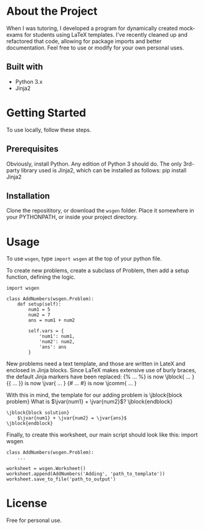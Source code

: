 # About the Project
When I was tutoring, I developed a program for dynamically created mock-exams for students using LaTeX templates. I've recently cleaned up and refactored that code, allowing for package imports and better documentation. Feel free to use or modify for your own personal uses.

## Built with
- Python 3.x
- Jinja2

# Getting Started
To use locally, follow these steps.

## Prerequisites
Obviously, install Python. Any edition of Python 3 should do.
The only 3rd-party library used is Jinja2, which can be installed as follows:
    pip install Jinja2

## Installation
Clone the reposititory, or download the `wsgen` folder. Place it somewhere in your PYTHONPATH, or inside your project directory.

# Usage
To use `wsgen`, type `import wsgen` at the top of your python file.

To create new problems, create a subclass of Problem, then add a setup function, defining the logic.

    import wsgen

    class AddNumbers(wsgen.Problem):
        def setup(self):
            num1 = 5
            num2 = 7
            ans = num1 + num2

            self.vars = {
                'num1': num1,
                'num2': num2,
                'ans': ans
            }

New problems need a text template, and those are written in LateX and enclosed in Jinja blocks. Since LaTeX makes extensive use of burly braces, the default Jinja markers have been replaced:
    {% ... %} is now \jblock{ ... }
    {{ ... }} is now \jvar{ ... }
    {# ... #} is now \jcomm{ ... }

With this in mind, the template for our adding problem is
    \jblock{block problem}
        What is $\jvar{num1} + \jvar{num2}$?
    \jblock{endblock}

    \jblock{block solution}
        $\jvar{num1} + \jvar{num2} = \jvar{ans}$
    \jblock{endblock}

Finally, to create this worksheet, our main script should look like this:
    import wsgen

    class AddNumbers(wsgen.Problem):
        ...
    
    worksheet = wsgen.Worksheet()
    worksheet.append(AddNumbers('Adding', 'path_to_template'))
    worksheet.save_to_file('path_to_output')

# License
Free for personal use.